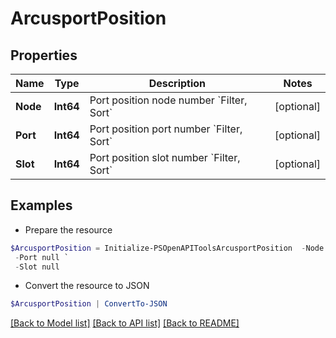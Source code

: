 # ArcusportPosition
## Properties

Name | Type | Description | Notes
------------ | ------------- | ------------- | -------------
**Node** | **Int64** | Port position node number &#x60;Filter, Sort&#x60; | [optional] 
**Port** | **Int64** | Port position port number &#x60;Filter, Sort&#x60; | [optional] 
**Slot** | **Int64** | Port position slot number &#x60;Filter, Sort&#x60; | [optional] 

## Examples

- Prepare the resource
```powershell
$ArcusportPosition = Initialize-PSOpenAPIToolsArcusportPosition  -Node null `
 -Port null `
 -Slot null
```

- Convert the resource to JSON
```powershell
$ArcusportPosition | ConvertTo-JSON
```

[[Back to Model list]](../README.md#documentation-for-models) [[Back to API list]](../README.md#documentation-for-api-endpoints) [[Back to README]](../README.md)

